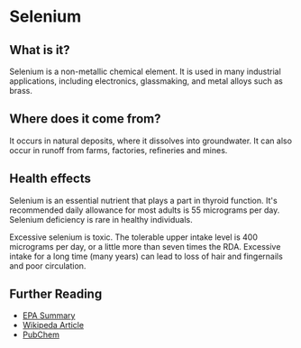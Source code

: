 # Selenium

## What is it?
Selenium is a non-metallic chemical element. It is used in many industrial applications, including electronics, glassmaking, and metal alloys such as brass.

## Where does it come from?
It occurs in natural deposits, where it dissolves into groundwater. It can also occur in runoff from farms, factories, refineries and mines.

## Health effects
Selenium is an essential nutrient that plays a part in thyroid function. It's recommended daily allowance for most adults is 55 micrograms per day. Selenium deficiency is rare in healthy individuals.

Excessive selenium is toxic. The tolerable upper intake level is 400 micrograms per day, or a little more than seven times the RDA. Excessive intake for a long time (many years) can lead to loss of hair and fingernails and poor circulation. 

## Further Reading
* [EPA Summary](https://safewater.zendesk.com/hc/en-us/sections/202346227-Selenium)
* [Wikipeda Article](https://en.wikipedia.org/wiki/Selenium)
* [PubChem](https://pubchem.ncbi.nlm.nih.gov/compound/selenium)